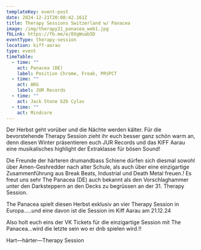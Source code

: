 ```yaml
---
templateKey: event-post
date: 2024-12-21T20:08:42.161Z
title: Therapy Sessions Switzerland w/ Panacea
image: /img/therapy31_panacea_web1.jpg
fbLink: https://fb.me/e/8XgWuab5D
eventType: therapy-session
location: kiff-aarau
type: event
timeTable:
  - time: ""
    act: Panacea (DE)
    label: Position Chrome, Freak, PRSPCT
  - time: ""
    act: ARG
    label: JUR Records
  - time: ""
    act: Jack Stone b2b Cylas
  - time: ""
    act: Mindcore
---
```

Der Herbst geht vorüber und die Nächte werden kälter. Für die bevorstehende Therapy Session zieht ihr euch besser ganz schön warm an, denn diesen Winter präsentieren euch JUR Records und das KIFF Aarau eine musikalisches highlight der Extraklasse für bösen Sound!

Die Freunde der härteren drumandbass Schiene dürfen sich diesmal sowohl über Amen-Geshredder nach alter Schule, als auch über eine einzigartige Zusammenführung aus Break Beats, Industrial und Death Metal freuen.! Es freut uns sehr The Panacea (DE) auch bekannt als den Vorschlaghammer unter den Darksteppern an den Decks zu begrüssen an der 31. Therapy Session.

The Panacea spielt diesen Herbst exklusiv an vier Therapy Session in Europa…..und eine davon ist die Session im Kiff Aarau am 21.12.24

Also holt euch eins der VK Tickets für die einzigartige Session mit The Panacea…wird die letzte sein wo er dnb spielen wird.!!

Hart—härter—Therapy Session